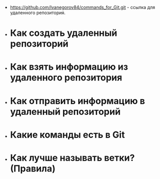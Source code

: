 * https://github.com/Ivanegorov84/commands_for_Git.git - ссылка для удаленного репозитория.

* # Как создать удаленный репозиторий
* # Как взять информацию из удаленного репозитория
* # Как отправить информацию в удаленный репозиторий
* # Какие команды есть в Git
* # Как лучше называть ветки? (Правила)